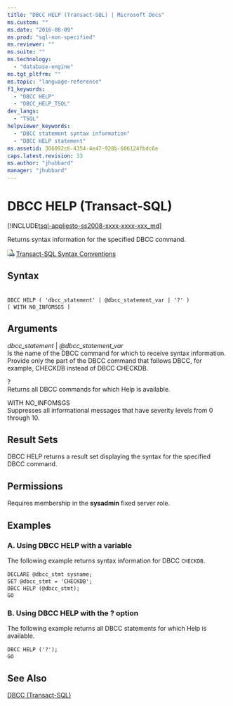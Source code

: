 ```yaml
---
title: "DBCC HELP (Transact-SQL) | Microsoft Docs"
ms.custom: ""
ms.date: "2016-08-09"
ms.prod: "sql-non-specified"
ms.reviewer: ""
ms.suite: ""
ms.technology: 
  - "database-engine"
ms.tgt_pltfrm: ""
ms.topic: "language-reference"
f1_keywords: 
  - "DBCC HELP"
  - "DBCC_HELP_TSQL"
dev_langs: 
  - "TSQL"
helpviewer_keywords: 
  - "DBCC statement syntax information"
  - "DBCC HELP statement"
ms.assetid: 306092c6-4354-4e47-928b-606124fbdc6e
caps.latest.revision: 33
ms.author: "jhubbard"
manager: "jhubbard"
---
```

# DBCC HELP (Transact-SQL)
[!INCLUDE[tsql-appliesto-ss2008-xxxx-xxxx-xxx_md](../../a9retired/includes/tsql-appliesto-ss2008-xxxx-xxxx-xxx-md.md)]

  Returns syntax information for the specified DBCC command.  
  
 ![Topic link icon](../../a9notintoc/media/topic-link.gif "Topic link icon") [Transact-SQL Syntax Conventions](../../t-sql/language-elements/transact-sql-syntax-conventions-transact-sql.md)  
  
## Syntax  
  
```  
  
DBCC HELP ( 'dbcc_statement' | @dbcc_statement_var | '?' )  
[ WITH NO_INFOMSGS ]  
```  
  
## Arguments  
 *dbcc_statement* | *@dbcc_statement_var*  
 Is the name of the DBCC command for which to receive syntax information. Provide only the part of the DBCC command that follows DBCC, for example, CHECKDB instead of DBCC CHECKDB.  
  
 ?  
 Returns all DBCC commands for which Help is available.  
  
 WITH NO_INFOMSGS  
 Suppresses all informational messages that have severity levels from 0 through 10.  
  
## Result Sets  
 DBCC HELP returns a result set displaying the syntax for the specified DBCC command.  
  
## Permissions  
 Requires membership in the **sysadmin** fixed server role.  
  
## Examples  
  
### A. Using DBCC HELP with a variable  
 The following example returns syntax information for DBCC `CHECKDB`.  
  
```tsql  
DECLARE @dbcc_stmt sysname;  
SET @dbcc_stmt = 'CHECKDB';  
DBCC HELP (@dbcc_stmt);  
GO  
```  
  
### B. Using DBCC HELP with the ? option  
 The following example returns all DBCC statements for which Help is available.  
  
```tsql  
DBCC HELP ('?');  
GO  
```  
  
## See Also  
 [DBCC &#40;Transact-SQL&#41;](../../t-sql/database-console-commands/dbcc-transact-sql.md)  
  
  